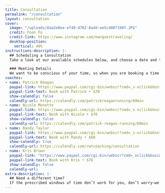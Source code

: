 ```yaml
---
title: Consultation
permalink: "/consultation"
layout: consultation
cover:
  image: "/uploads/8aa2e8ee-ef49-4702-8add-ee5cd8871907.JPG"
  credit: Foon Fu
  credit-link: https://www.instagram.com/mangoestraveling/
  desktop-position:
    vertical: 40%
instructions-description: |-
  ## Scheduling a Consultation
  Take a look at our available schedules below, and choose a date and time that you would like to chat. After booking your consultation, you’ll receive a calendar invite to your email address. Your time slot will not be secured until you have also paid for your consultation.

  ### Meeting Details
  We want to be conscious of your time, so when you are booking a time slot in the calendar below there will be a box for you to let us know what you would like to discuss or share anything that will help prepare for our meeting.
coaches:
- name: Patrick Reagan
  paypal-link: https://www.paypal.com/cgi-bin/webscr?cmd=_s-xclick&hosted_button_id=GPCFAGTK5CDZN
  paypal-link-text: Book with Patrick • $70
  show-calendly: false
  calendly-url: https://calendly.com/patrickreaganrunning/60min
- name: Nicole Monette
  paypal-link: https://www.paypal.com/cgi-bin/webscr?cmd=_s-xclick&hosted_button_id=SYDY2KLA5GYJU
  paypal-link-text: Book with Nicole • $70
  show-calendly: false
  calendly-url: https://calendly.com/patrick-reagan-running/60min
- name: Randy Taylor
  paypal-link: https://www.paypal.com/cgi-bin/webscr?cmd=_s-xclick&hosted_button_id=K2495PFTYN8XQ
  paypal-link-text: Book with Randy • $60
  show-calendly: true
  calendly-url: https://calendly.com/rwtcoaching/consultation
- name: Kris Brown
  paypal-link: "https://www.paypal.com/cgi-bin/webscr?cmd=_xclick&business=JHZWYUSLA7P24&lc=US&item_name=Consultation%20with%20Kris%20Brown&amount=70%2e00&currency_code=USD&button_subtype=services&bn=PP%2dBuyNowBF%3abtn_buynowCC_LG%2egif%3aNonHosted"
  paypal-link-text: Book with Kris • $70
  show-calendly: false
  calendly-url: 
extra-description: |-
  ## Need a different time?
  If the prescribed windows of time don’t work for you, don’t worry—we’re flexible. Just reach out via [email](/contact) and let us know what your availability is.
---
```


